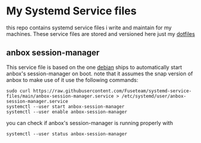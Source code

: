 # My Systemd Service files

this repo contains systemd service files i write and maintain for my machines. These service files are stored and versioned here just my [dotfiles](https://github.com/fuseteam/dotfiles)

## anbox session-manager

This service file is based on the one [debian](https://salsa.debian.org/zhsj/anbox/-/blob/master/debian/anbox-session-manager.service) ships to automatically start anbox's session-manager on boot.
note that it assumes the snap version of anbox
to make use of it use the following commands:
```
sudo curl https://raw.githubusercontent.com/Fuseteam/systemd-service-files/main/anbox-session-manager.service > /etc/systemd/user/anbox-session-manager.service
systemctl --user start anbox-session-manager
systemctl --user enable anbox-session-manager
```

you can check if anbox's session-manager is running properly with 
```
systemctl --user status anbox-session-manager
```
